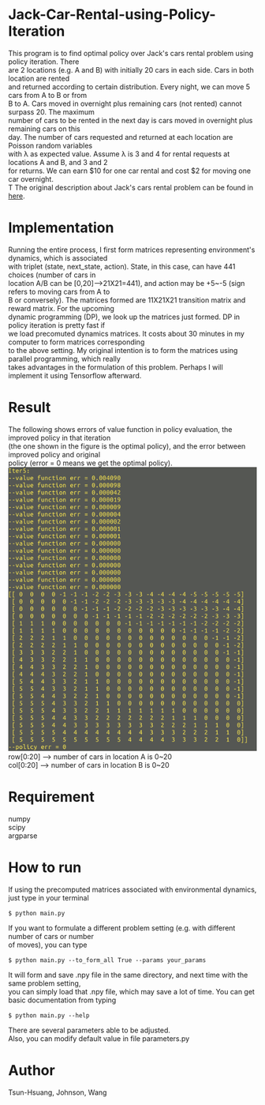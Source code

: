 # Jack-Car-Rental-using-Policy-Iteration
This program is to find optimal policy over Jack's cars rental problem using policy iteration. There <br />
are 2 locations (e.g. A and B) with initially 20 cars in each side. Cars in both location are rented <br />
and returned according to certain distribution. Every night, we can move 5 cars from A to B or from <br />
B to A. Cars moved in overnight plus remaining cars (not rented) cannot surpass 20. The maximum <br />
number of cars to be rented in the next day is cars moved in overnight plus remaining cars on this <br />
day. The  number  of  cars  requested  and  returned  at each location are Poisson random variables <br />
with λ as expected value. Assume λ is 3 and 4 for rental requests at locations A and B, and 3 and 2 <br />
for returns. We can earn $10 for one car rental and cost $2 for moving one car overnight. <br />T
The original description about Jack's cars rental problem can be found in [here](https://webdocs.cs.ualberta.ca/~sutton/book/the-book.html).

# Implementation
Running the entire process, I first form matrices representing environment's dynamics, which is associated <br />
with triplet (state, next_state, action). State, in this case, can have 441 choices (number of cars in <br />
location A/B can be [0,20]-->21X21=441), and action may be +5~-5 (sign refers to moving cars from A to <br />
B or conversely). The matrices formed are 11X21X21 transition matrix and reward matrix. For the upcoming <br />
dynamic programming (DP), we look up the matrices just formed. DP in policy iteration is pretty fast if <br />
we load precomuted dynamics matrices. It costs about 30 minutes in my computer to form matrices corresponding <br />
to the above setting. My original intention is to form the matrices using parallel programming, which really <br />
takes advantages in the formulation of this problem. Perhaps I will implement it using Tensorflow afterward.

# Result
The following shows errors of value function in policy evaluation, the improved policy in that iteration <br />
(the one shown in the figure is the optimal policy), and the error between improved policy and original <br />
policy (error = 0 means we get the optimal policy). <br />
![alt tag](https://github.com/TsunHsuang-Wang/Jack-Car-Rental-using-Policy-Iteration/blob/master/img/result.png) <br />
row[0:20] --> number of cars in location A is 0~20 <br />
col[0:20] --> number of cars in location B is 0~20 <br />

# Requirement
numpy<br />
scipy<br />
argparse<br />

# How to run
If using the precomputed matrices associated with environmental dynamics, just type in your terminal <br />
```
$ python main.py
```
If you want to formulate a different problem setting (e.g. with different number of cars or number <br /> 
of moves), you can type <br />
```
$ python main.py --to_form_all True --params your_params
```
It will form and save .npy file in the same directory, and next time with the same problem setting, <br />
you can simply load that .npy file, which may save a lot of time.
You can get basic documentation from typing <br />
```
$ python main.py --help
```
There are several parameters able to be adjusted. <br />
Also, you can modify default value in file parameters.py <br />

# Author
Tsun-Hsuang, Johnson, Wang
